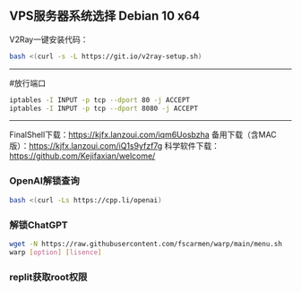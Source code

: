 VPS服务器系统选择 Debian 10 x64
---------------------------------------------------------

V2Ray一键安装代码：
```bash
bash <(curl -s -L https://git.io/v2ray-setup.sh)
```
---------------------------------------------------------

#放行端口
```bash
iptables -I INPUT -p tcp --dport 80 -j ACCEPT
iptables -I INPUT -p tcp --dport 8080 -j ACCEPT
```
-----------------------------------------------------

FinalShell下载：https://kjfx.lanzoui.com/iqm6Uosbzha
备用下载（含MAC版）：https://kjfx.lanzoui.com/iQ1s9yfzf7g
科学软件下载：https://github.com/Kejifaxian/welcome/

### OpenAI解锁查询
```bash
bash <(curl -Ls https://cpp.li/openai)
```

### 解锁ChatGPT
```bash
wget -N https://raw.githubusercontent.com/fscarmen/warp/main/menu.sh
warp [option] [lisence]
```

### replit获取root权限

